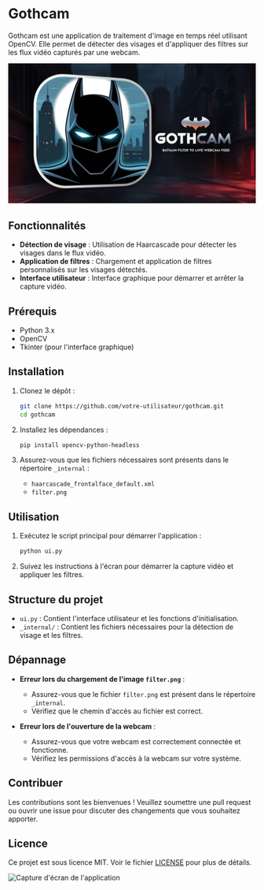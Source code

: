 # Gothcam

Gothcam est une application de traitement d'image en temps réel utilisant OpenCV. Elle permet de détecter des visages et d'appliquer des filtres sur les flux vidéo capturés par une webcam.

![Logo Gothcam](Leonardo_Phoenix_Create_an_icon_for_the_Gothcam_application_a_2.jpg)

## Fonctionnalités

- **Détection de visage** : Utilisation de Haarcascade pour détecter les visages dans le flux vidéo.
- **Application de filtres** : Chargement et application de filtres personnalisés sur les visages détectés.
- **Interface utilisateur** : Interface graphique pour démarrer et arrêter la capture vidéo.

## Prérequis

- Python 3.x
- OpenCV
- Tkinter (pour l'interface graphique)

## Installation

1. Clonez le dépôt :
    ```bash
    git clone https://github.com/votre-utilisateur/gothcam.git
    cd gothcam
    ```

2. Installez les dépendances :
    ```bash
    pip install opencv-python-headless
    ```

3. Assurez-vous que les fichiers nécessaires sont présents dans le répertoire `_internal` :
    - `haarcascade_frontalface_default.xml`
    - `filter.png`

## Utilisation

1. Exécutez le script principal pour démarrer l'application :
    ```bash
    python ui.py
    ```

2. Suivez les instructions à l'écran pour démarrer la capture vidéo et appliquer les filtres.

## Structure du projet

- `ui.py` : Contient l'interface utilisateur et les fonctions d'initialisation.
- `_internal/` : Contient les fichiers nécessaires pour la détection de visage et les filtres.

## Dépannage

- **Erreur lors du chargement de l'image `filter.png`** :
    - Assurez-vous que le fichier `filter.png` est présent dans le répertoire `_internal`.
    - Vérifiez que le chemin d'accès au fichier est correct.

- **Erreur lors de l'ouverture de la webcam** :
    - Assurez-vous que votre webcam est correctement connectée et fonctionne.
    - Vérifiez les permissions d'accès à la webcam sur votre système.

## Contribuer

Les contributions sont les bienvenues ! Veuillez soumettre une pull request ou ouvrir une issue pour discuter des changements que vous souhaitez apporter.

## Licence

Ce projet est sous licence MIT. Voir le fichier [LICENSE](LICENSE) pour plus de détails.

![Capture d'écran de l'application](images/screenshot.png)
